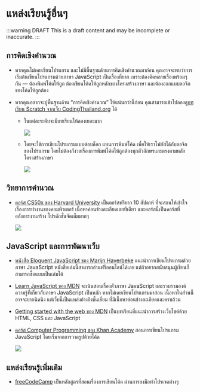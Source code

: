 # แหล่งเรียนรู้อื่นๆ

:::warning DRAFT
This is a draft content and may be incomplete or inaccurate.
:::

## การคิดเชิงคำนวณ

- หากคุณไม่เคยเขียนโปรแกรม และไม่มีพื้นฐานด้านการคิดเชิงคำนวณมาก่อน
    คุณอาจจะพบว่าการเริ่มต้นเขียนโปรแกรมด้วยภาษา JavaScript เป็นเรื่องที่ยาก
    เพราะต้องคิดหลายเรื่องพร้อมๆ กัน — ต้องพิมพ์โค้ดให้ถูก
    ต้องเขียนโค้ดให้ถูกหลักของโครงสร้างภาษา
    และต้องออกแบบลอจิกของโค้ดให้ถูกต้อง

- หากคุณอยากจะปูพื้นฐานด้าน “การคิดเชิงคำนวณ” ให้แน่นกว่านี้ก่อน
    คุณสามารถเข้าไปลองดู[บทเรียน Scratch จากเว็บ CodingThailand.org](https://codingthailand.org/courses) ได้

    - ในแต่ละระดับจะมีบทเรียนให้ลองเยอะมาก

        [![](https://im.dt.in.th/ipfs/bafybeidqjnlyx4jeyeeyrk3zrkfhc3fbplbf73xrkcq2n6wfhnep44xvna/image.png)](https://codingthailand.org/courses/2022/p6)

    - โดยจะใช้การเขียนโปรแกรมแบบต่อบล็อก แทนการพิมพ์โค้ด เพื่อให้เราโฟกัสได้กับลอจิกของโปรแกรม
        โดยไม่ต้องกังวลเรื่องการพิมพ์โค้ดให้ถูกต้องทุกตัวอักษรและตรงตามหลักโครงสร้างภาษา

        ![](https://im.dt.in.th/ipfs/bafybeih7lq3lvmykfhnqhoi5iq3c7h5geje6j5c2od23vkz2wnn3ua6swm/image.png)

## วิทยาการคำนวณ

- [คอร์ส CS50x ของ Harvard University](https://cs50.harvard.edu/x/) เป็นคอร์สฟรียาว 10 สัปดาห์
    ที่จะสอนให้เข้าใจเรื่องการทำงานของคอมพิวเตอร์ เนื้อหาค่อนข้างละเอียดเลยทีเดียว และคอร์สนี้เป็นคอร์สที่อลังการงานสร้าง โปรดักชั่นจัดเต็มมากๆ

    [![](https://im.dt.in.th/ipfs/bafybeicpwhe5v4g6kmxsyv6lzl3nw5joal3hgtcpp55a5z44bogmvcofve/image.png)](https://youtu.be/ajINjfQL9gQ?list=PLhQjrBD2T383jG3nn5HpnBBJZmCEPcpOz)

## JavaScript และการพัฒนาเว็บ

- [หนังสือ Eloquent JavaScript ของ Marijn Haverbeke](https://eloquentjavascript.net/)
    แนะนำการเขียนโปรแกรมด้วยภาษา JavaScript
    หนังสือเล่มนี้สามารถอ่านฟรีออนไลน์ได้เลย แต่ถ้าอยากสนับสนุนผู้เขียนก็สามารถซื้อแบบเป็นเล่มได้

- [Learn JavaScript ของ MDN](https://developer.mozilla.org/en-US/docs/Learn/JavaScript)
    จะเน้นสอนเรื่องตัวภาษา JavaScript และรวบรวมองค์ความรู้ที่เกี่ยวกับภาษา JavaScript เป็นหลัก
    หากไม่เคยเขียนโปรแกรมมาก่อน เนื้อหาในส่วนนี้อาจจะยากนิดนึง
    แต่เว็บนี้เป็นแหล่งอ้างอิงชั้นเยี่ยม ที่มีเนื้อหาค่อนข้างละเอียดและครบถ้วน

- [Getting started with the web ของ MDN](https://developer.mozilla.org/en-US/docs/Learn/Getting_started_with_the_web)
    เป็นบทเรียนที่แนะนำการสร้างเว็บไซต์ด้วย HTML, CSS และ JavaScript

- [คอร์ส Computer Programming ของ Khan Academy](https://www.khanacademy.org/computing/computer-programming)
    สอนการเขียนโปรแกรม JavaScript โดยเริ่มจากการวาดรูปด้วยโค้ด

    [![](https://im.dt.in.th/ipfs/bafybeiesikeeeiavf4vfutecblxkefiipcub7wm2jod73nji776la6zszm/image.png)](https://www.khanacademy.org/computing/computer-programming/programming/coloring/pt/coloring-with-code)

## แหล่งเรียนรู้เพิ่มเติม

- [freeCodeCamp](https://www.freecodecamp.org/learn)
    เป็นหลักสูตรที่สอนเรื่องการเขียนโค้ด ผ่านการลงมือทำโปรเจคต่างๆ
